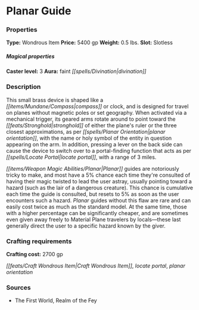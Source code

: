 ﻿---
Title: "Planar Guide"
Type: "Wondrous Item"
Price: "5400 gp"
Weight: "0.5 lbs."
Slot: "Slotless"
Caster level: "3"
Aura: "faint divination"
Description: |
  "This small brass device is shaped like a compass or clock, and is designed for travel on planes without magnetic poles or set geography. When activated via a mechanical trigger, its geared arms rotate around to point toward the stronghold of either the plane's ruler or the three closest approximations, as per _planar orientation_, with the name or holy symbol of the entity in question appearing on the arm. In addition, pressing a lever on the back side can cause the device to switch over to a portal-finding function that acts as per _locate portal_, with a range of 3 miles.
  _Planar guides_ are notoriously tricky to make, and most have a 5% chance each time they're consulted of having their magic twisted to lead the user astray, usually pointing toward a hazard (such as the lair of a dangerous creature). This chance is cumulative each time the guide is consulted, but resets to 5% as soon as the user encounters such a hazard. _Planar guides_ without this flaw are rare and can easily cost twice as much as the standard model. At the same time, those with a higher percentage can be significantly cheaper, and are sometimes even given away freely to Material Plane travelers by locals—these last generally direct the user to a specific hazard known by the giver."
Crafting cost: "2700 gp"
Sources: "['The First World, Realm of the Fey']"
---

# Planar Guide

### Properties

**Type:** Wondrous Item **Price:** 5400 gp **Weight:** 0.5 lbs. **Slot:** Slotless

##### Magical properties

**Caster level:** 3 **Aura:** faint _[[spells/Divination|divination]]_

### Description

This small brass device is shaped like a _[[items/Mundane/Compass|compass]]_ or clock, and is designed for travel on planes without magnetic poles or set geography. When activated via a mechanical trigger, its geared arms rotate around to point toward the _[[feats/Stronghold|stronghold]]_ of either the plane's ruler or the three closest approximations, as per _[[spells/Planar Orientation|planar orientation]]_, with the name or holy symbol of the entity in question appearing on the arm. In addition, pressing a lever on the back side can cause the device to switch over to a portal-finding function that acts as per _[[spells/Locate Portal|locate portal]]_, with a range of 3 miles.

_[[items/Weapon Magic Abilities/Planar|Planar]]_ guides are notoriously tricky to make, and most have a 5% chance each time they're consulted of having their magic twisted to lead the user astray, usually pointing toward a hazard (such as the lair of a dangerous creature). This chance is cumulative each time the guide is consulted, but resets to 5% as soon as the user encounters such a hazard. _Planar_ guides without this flaw are rare and can easily cost twice as much as the standard model. At the same time, those with a higher percentage can be significantly cheaper, and are sometimes even given away freely to Material Plane travelers by locals—these last generally direct the user to a specific hazard known by the giver.

### Crafting requirements

**Crafting cost:** 2700 gp

_[[feats/Craft Wondrous Item|Craft Wondrous Item]]_, _locate portal_, _planar orientation_

### Sources

* The First World, Realm of the Fey